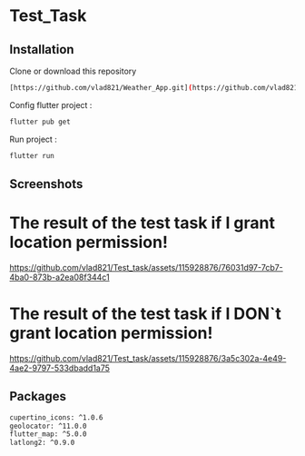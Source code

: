 
# Test_Task
## Installation

Clone or download this repository

```bash
[https://github.com/vlad821/Weather_App.git](https://github.com/vlad821/Test_task.git)
```
Config flutter project :

```bash
flutter pub get
```
Run project :

```bash
flutter run
```  
## Screenshots
# The result of the test task if I grant location permission!
https://github.com/vlad821/Test_task/assets/115928876/76031d97-7cb7-4ba0-873b-a2ea08f344c1
# The result of the test task if I DON`t grant location permission!
https://github.com/vlad821/Test_task/assets/115928876/3a5c302a-4e49-4ae2-9797-533dbadd1a75

## Packages 
  ```bash
  cupertino_icons: ^1.0.6
  geolocator: ^11.0.0
  flutter_map: ^5.0.0
  latlong2: ^0.9.0
  ```

